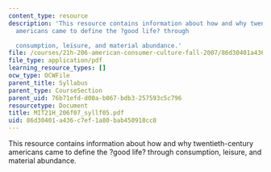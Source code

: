 ```yaml
---
content_type: resource
description: 'This resource contains information about how and why twentieth-century
  americans came to define the ?good life? through

  consumption, leisure, and material abundance.'
file: /courses/21h-206-american-consumer-culture-fall-2007/86d30401a436c7ef1a80bab450918cc8_MIT21H_206f07_syllf05.pdf
file_type: application/pdf
learning_resource_types: []
ocw_type: OCWFile
parent_title: Syllabus
parent_type: CourseSection
parent_uid: 76b71efd-d00a-b067-bdb3-257593c5c796
resourcetype: Document
title: MIT21H_206f07_syllf05.pdf
uid: 86d30401-a436-c7ef-1a80-bab450918cc8
---
```

This resource contains information about how and why twentieth-century americans came to define the ?good life? through
consumption, leisure, and material abundance.

